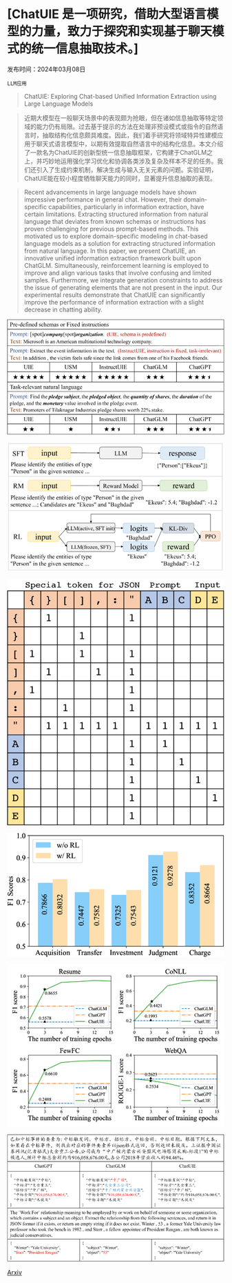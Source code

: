 # [ChatUIE 是一项研究，借助大型语言模型的力量，致力于探究和实现基于聊天模式的统一信息抽取技术。]

发布时间：2024年03月08日

`LLM应用`

> ChatUIE: Exploring Chat-based Unified Information Extraction using Large Language Models

> 近期大模型在一般聊天场景中的表现颇为抢眼，但在诸如信息抽取等特定领域的能力仍有局限。过去基于提示的方法在处理非预设模式或指令的自然语言时，抽取结构化信息颇具难度。因此，我们着手研究将领域特异性建模应用于聊天式语言模型中，以期有效提取自然语言中的结构化信息。本文介绍了一款名为ChatUIE的创新型统一信息抽取框架，它构建于ChatGLM之上，并巧妙地运用强化学习优化和协调各类涉及复杂及样本不足的任务。我们还引入了生成约束机制，解决生成与输入无关元素的问题。实验证明，ChatUIE能在较小程度牺牲聊天能力的同时，显著提升信息抽取的表现。

> Recent advancements in large language models have shown impressive performance in general chat. However, their domain-specific capabilities, particularly in information extraction, have certain limitations. Extracting structured information from natural language that deviates from known schemas or instructions has proven challenging for previous prompt-based methods. This motivated us to explore domain-specific modeling in chat-based language models as a solution for extracting structured information from natural language. In this paper, we present ChatUIE, an innovative unified information extraction framework built upon ChatGLM. Simultaneously, reinforcement learning is employed to improve and align various tasks that involve confusing and limited samples. Furthermore, we integrate generation constraints to address the issue of generating elements that are not present in the input. Our experimental results demonstrate that ChatUIE can significantly improve the performance of information extraction with a slight decrease in chatting ability.

![ChatUIE 是一项研究，借助大型语言模型的力量，致力于探究和实现基于聊天模式的统一信息抽取技术。](../../../paper_images/2403.05132/x1.png)

![ChatUIE 是一项研究，借助大型语言模型的力量，致力于探究和实现基于聊天模式的统一信息抽取技术。](../../../paper_images/2403.05132/x2.png)

![ChatUIE 是一项研究，借助大型语言模型的力量，致力于探究和实现基于聊天模式的统一信息抽取技术。](../../../paper_images/2403.05132/x3.png)

![ChatUIE 是一项研究，借助大型语言模型的力量，致力于探究和实现基于聊天模式的统一信息抽取技术。](../../../paper_images/2403.05132/x4.png)

![ChatUIE 是一项研究，借助大型语言模型的力量，致力于探究和实现基于聊天模式的统一信息抽取技术。](../../../paper_images/2403.05132/x5.png)

![ChatUIE 是一项研究，借助大型语言模型的力量，致力于探究和实现基于聊天模式的统一信息抽取技术。](../../../paper_images/2403.05132/x6.png)

[Arxiv](https://arxiv.org/abs/2403.05132)